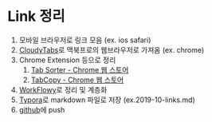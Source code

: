 # Link 정리

1. 모바일 브라우저로 링크 모음 (ex. ios safari)
2. [CloudyTabs](https://github.com/josh-/CloudyTabs)로 맥북프로의 웹브라우저로 가져옴 (ex. chrome)
3. Chrome Extension 등으로 정리
   1. [Tab Sorter - Chrome 웹 스토어](https://chrome.google.com/webstore/detail/tab-sorter/nlnkcinjjeoojlhdiedbbolilahmnldj)
   2. [TabCopy - Chrome 웹 스토어](https://chrome.google.com/webstore/detail/tabcopy/micdllihgoppmejpecmkilggmaagfdmb)
4. [WorkFlowy](https://workflowy.com/)로 정리 및 계층화
5. [Typora](https://www.typora.io/)로 markdown 파일로 저장 (ex.2019-10-links.md)
6. [github](https://github.com/corean/links/blob/master/2019-10-links.md)에 push